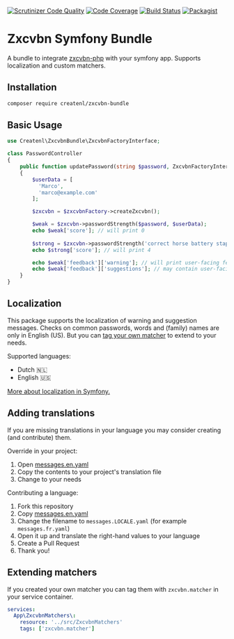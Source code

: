[![Scrutinizer Code Quality](https://scrutinizer-ci.com/g/createnl/zxcvbn-bundle/badges/quality-score.png?b=master)](https://scrutinizer-ci.com/g/createnl/zxcvbn-bundle/?branch=master)
[![Code Coverage](https://scrutinizer-ci.com/g/createnl/zxcvbn-bundle/badges/coverage.png?b=master)](https://scrutinizer-ci.com/g/createnl/zxcvbn-bundle/?branch=master)
[![Build Status](https://travis-ci.com/createnl/zxcvbn-bundle.svg?branch=master)](https://travis-ci.com/createnl/zxcvbn-bundle)
[![Packagist](https://img.shields.io/packagist/dt/createnl/zxcvbn-bundle)](https://packagist.org/packages/createnl/zxcvbn-bundle)

# Zxcvbn Symfony Bundle
A bundle to integrate [zxcvbn-php](https://github.com/bjeavons/zxcvbn-php) with your symfony app. Supports localization and custom matchers. 

## Installation
```bash
composer require createnl/zxcvbn-bundle
```

## Basic Usage
```php
use Createnl\ZxcvbnBundle\ZxcvbnFactoryInterface;

class PasswordController
{
    public function updatePassword(string $password, ZxcvbnFactoryInterface $zxcvbnFactory)
    {
        $userData = [
          'Marco',
          'marco@example.com'
        ];

        $zxcvbn = $zxcvbnFactory->createZxcvbn();

        $weak = $zxcvbn->passwordStrength($password, $userData);
        echo $weak['score']; // will print 0
        
        $strong = $zxcvbn->passwordStrength('correct horse battery staple');
        echo $strong['score']; // will print 4

        echo $weak['feedback']['warning']; // will print user-facing feedback on the password, set only when score <= 2
        echo $weak['feedback']['suggestions']; // may contain user-facing suggestions to improve the score
    }
}
```

## Localization
This package supports the localization of warning and suggestion messages. Checks on common passwords, words and (family) names are only in English (US). But you can [tag your own matcher](#extending-matchers) to extend to your needs. 

Supported languages:
- Dutch 🇳🇱
- English 🇺🇸

[More about localization in Symfony.](https://symfony.com/doc/current/translation.html#configuration)

## Adding translations
If you are missing translations in your language you may consider creating (and contribute) them.

Override in your project:
1. Open [messages.en.yaml](src/Resources/translations/messages.en.yaml)
2. Copy the contents to your project's translation file
3. Change to your needs

Contributing a language:
1. Fork this repository
2. Copy [messages.en.yaml](src/Resources/translations/messages.en.yaml)
3. Change the filename to `messages.LOCALE.yaml` (for example `messages.fr.yaml`)
4. Open it up and translate the right-hand values to your language
5. Create a Pull Request
6. Thank you!

## Extending matchers
If you created your own matcher you can tag them with `zxcvbn.matcher` in your service container.
```yaml
services:
  App\ZxcvbnMatchers\:
    resource: '../src/ZxcvbnMatchers'
    tags: ['zxcvbn.matcher']
```
